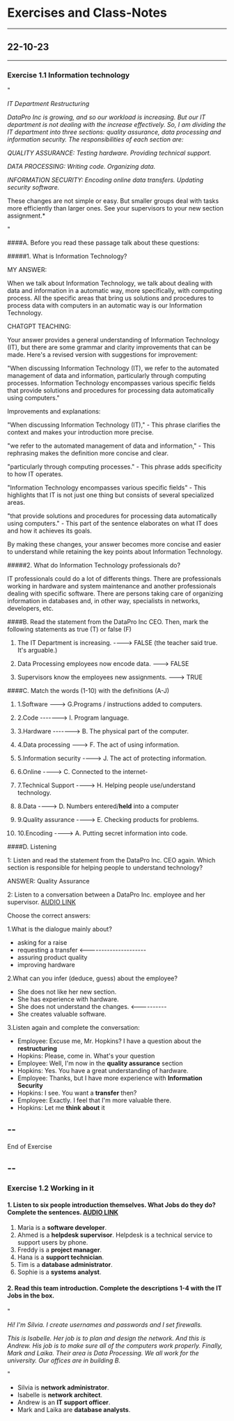 # Exercises and Class-Notes

***

## 22-10-23

***

### Exercise 1.1 Information technology 

"

*IT Department Restructuring*

*DataPro Inc is growing, and so our workload is increasing. But our IT department is not dealing with the increase effectively. So, I am dividing the IT department into three sections: quality assurance, data processing and information security. The responsibilities of each section are:*

*QUALITY ASSURANCE: Testing hardware. Providing technical support.*

*DATA PROCESSING: Writing code. Organizing data.*


*INFORMATION SECURITY: Encoding online data transfers. Updating security software.*

These changes are not simple or easy. But smaller groups deal with tasks more efficiently than larger ones. See your supervisors to your new section assignment.*

"

####A. Before you read these passage talk about these questions:

#####1. What is Information Technology?

MY ANSWER: 

When we talk about Information Technology, we talk about dealing with data and information in a automatic way, more specifically, with computing process. All the specific areas that bring us solutions and procedures to process data with computers in an automatic way is our Information Technology.

CHATGPT TEACHING: 

Your answer provides a general understanding of Information Technology (IT), but there are some grammar and clarity improvements that can be made. Here's a revised version with suggestions for improvement:

"When discussing Information Technology (IT), we refer to the automated management of data and information, particularly through computing processes. Information Technology encompasses various specific fields that provide solutions and procedures for processing data automatically using computers."

Improvements and explanations:

"When discussing Information Technology (IT)," - This phrase clarifies the context and makes your introduction more precise.

"we refer to the automated management of data and information," - This rephrasing makes the definition more concise and clear.

"particularly through computing processes." - This phrase adds specificity to how IT operates.

"Information Technology encompasses various specific fields" - This highlights that IT is not just one thing but consists of several specialized areas.

"that provide solutions and procedures for processing data automatically using computers." - This part of the sentence elaborates on what IT does and how it achieves its goals.

By making these changes, your answer becomes more concise and easier to understand while retaining the key points about Information Technology.



#####2. What do Information Technology professionals do?

IT professionals could do a lot of differents things. There are professionals working in hardware and system maintenance and another professionals dealing with specific software. There are persons taking care of organizing information in databases and, in other way, specialists in networks, developers, etc.

####B. Read the statement from the DataPro Inc CEO. Then, mark the following statements as true (T) or false (F)

  1. The IT Department is increasing. ----> FALSE (the teacher said true. It's arguable.)

  2. Data Processing employees now encode data. ---> FALSE

  3. Supervisors know the employees new assignments. ---> TRUE

####C. Match the words (1-10) with the definitions (A-J)

1. 1.Software ---> G.Programs / instructions added to computers.

2. 2.Code -------> I. Program language.

3. 3.Hardware -------> B. The physical part of the computer.

4. 4.Data processing ---> F. The act of using information.

5. 5.Information security ----> J. The act of protecting information.

6. 6.Online ----> C. Connected to the internet-

7. 7.Technical Support ----> H. Helping people use/understand technology.

8. 8.Data ----> D. Numbers entered/**held** into a computer

9. 9.Quality assurance ----> E. Checking products for problems.

10. 10.Encoding ----> A. Putting secret information into code.  

####D. Listening

1: Listen and read the statement from the DataPro Inc. CEO again. Which section is responsible for helping people to understand technology?

ANSWER: Quality Assurance



2: Listen to a conversation between a DataPro Inc. employee and her supervisor. [AUDIO LINK](https://campusfp.unir.net/courses/1655/files/118190?module_item_id=35112)

Choose the correct answers:

1.What is the dialogue mainly about?

- asking for a raise
- requesting a transfer <---------------------
- assuring product quality 
- improving hardware 

2.What can you infer (deduce, guess) about the employee?

- She does not like her new section. 
- She has experience with hardware.
- She does not understand the changes. <---------- 
- She creates valuable software.

3.Listen again and complete the conversation:

- Employee: Excuse me, Mr. Hopkins? I have a question about the **restructuring**
- Hopkins: Please, come in. What's your question
- Employee: Well, I'm now in the **quality assurance** section
- Hopkins: Yes. You have a great understanding of hardware.
- Employee: Thanks, but I have more experience with **Information Security**
- Hopkins: I see. You want a **transfer** then?
- Employee: Exactly. I feel that I'm more valuable there.
- Hopkins: Let me **think about** it

--
--

End of Exercise

--
--


### Exercise 1.2 Working in it

#### 1. Listen to six people introduction themselves. What Jobs do they do? Complete the sentences. [AUDIO LINK](https://campusfp.unir.net/courses/1655/files/118191?module_item_id=35114)

1. Maria is a **software developer**.
2. Ahmed is a **helpdesk supervisor**. Helpdesk is a technical service to support users by phone.
3. Freddy is a **project manager**.
4. Hana is a **support technician**.
5. Tim is a **database administrator**.
6. Sophie is a **systems analyst**.

#### 2. Read this team introduction. Complete the descriptions 1-4 with the IT Jobs in the box.

"

*Hi! I'm Silvia. I create usernames and passwords and I set firewalls.*

*This is Isabelle. Her job is to plan and design the network. And this is Andrew. His job is to make sure all of the computers work properly. Finally, Mark and Laika. Their area is Data Processing. We all work for the university. Our offices are in building B.* 

"

- Silvia is **network administrator**.
- Isabelle is **network architect**.
- Andrew is an **IT support officer**.
- Mark and Laika are **database analysts**.
























